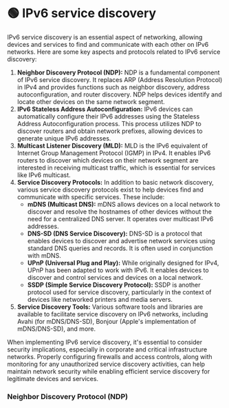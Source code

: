 # 🟢 IPv6 service discovery

IPv6 service discovery is an essential aspect of networking, allowing devices and services to find and communicate with each other on IPv6 networks. Here are some key aspects and protocols related to IPv6 service discovery:

1. **Neighbor Discovery Protocol (NDP):** NDP is a fundamental component of IPv6 service discovery. It replaces ARP (Address Resolution Protocol) in IPv4 and provides functions such as neighbor discovery, address autoconfiguration, and router discovery. NDP helps devices identify and locate other devices on the same network segment.
2. **IPv6 Stateless Address Autoconfiguration:** IPv6 devices can automatically configure their IPv6 addresses using the Stateless Address Autoconfiguration process. This process utilizes NDP to discover routers and obtain network prefixes, allowing devices to generate unique IPv6 addresses.
3. **Multicast Listener Discovery (MLD):** MLD is the IPv6 equivalent of Internet Group Management Protocol (IGMP) in IPv4. It enables IPv6 routers to discover which devices on their network segment are interested in receiving multicast traffic, which is essential for services like IPv6 multicast.
4. **Service Discovery Protocols:** In addition to basic network discovery, various service discovery protocols exist to help devices find and communicate with specific services. These include:
   * **mDNS (Multicast DNS):** mDNS allows devices on a local network to discover and resolve the hostnames of other devices without the need for a centralized DNS server. It operates over multicast IPv6 addresses.
   * **DNS-SD (DNS Service Discovery):** DNS-SD is a protocol that enables devices to discover and advertise network services using standard DNS queries and records. It is often used in conjunction with mDNS.
   * **UPnP (Universal Plug and Play):** While originally designed for IPv4, UPnP has been adapted to work with IPv6. It enables devices to discover and control services and devices on a local network.
   * **SSDP (Simple Service Discovery Protocol):** SSDP is another protocol used for service discovery, particularly in the context of devices like networked printers and media servers.
5. **Service Discovery Tools:** Various software tools and libraries are available to facilitate service discovery on IPv6 networks, including Avahi (for mDNS/DNS-SD), Bonjour (Apple's implementation of mDNS/DNS-SD), and more.

When implementing IPv6 service discovery, it's essential to consider security implications, especially in corporate and critical infrastructure networks. Properly configuring firewalls and access controls, along with monitoring for any unauthorized service discovery activities, can help maintain network security while enabling efficient service discovery for legitimate devices and services.

### Neighbor Discovery Protocol (NDP)

